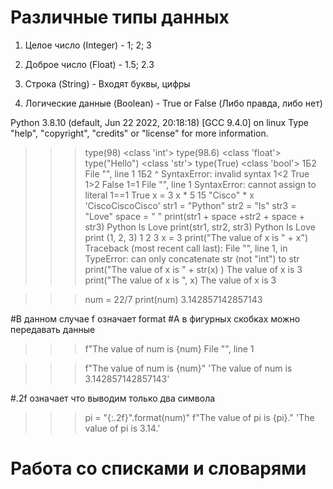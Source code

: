 # Различные типы данных

1. Целое число (Integer) - 1; 2; 3

2. Доброе число (Float) - 1.5; 2.3

3. Строка (String) - Входят буквы, цифры

4. Логические данные (Boolean) - True or False (Либо правда, либо нет)


Python 3.8.10 (default, Jun 22 2022, 20:18:18) 
[GCC 9.4.0] on linux
Type "help", "copyright", "credits" or "license" for more information.
>>> type(98)
<class 'int'>
>>> type(98.6)
<class 'float'>
>>> type("Hello")
<class 'str'>
>>> type(True)
<class 'bool'>
>>> 1Б2
  File "<stdin>", line 1
    1Б2
     ^
SyntaxError: invalid syntax
>>> 1<2
True
>>> 1>2
False
>>> 1=1
  File "<stdin>", line 1
SyntaxError: cannot assign to literal
>>> 1==1
True
>>> x = 3
>>> x * 5
15
>>> "Cisco" * x
'CiscoCiscoCisco'
>>> str1 = "Python"
>>> str2 = "Is"
>>> str3 = "Love"
>>> space = " "
>>> print(str1 + space +str2 + space + str3)
Python Is Love
>>> print(str1, str2, str3)
Python Is Love
>>> print (1, 2, 3)
1 2 3
>>> x = 3
>>> print("The value of x is " + x")
Traceback (most recent call last):
  File "<stdin>", line 1, in <module>
TypeError: can only concatenate str (not "int") to str
>>> print("The value of x is " + str(x) )
The value of x is 3
>>> print("The value of x is ", x)
The value of x is  3

>>> num = 22/7
>>> print(num)
3.142857142857143

#В данном случае f означает format
#А в фигурных скобках можно передавать данные
>>> f"The value of num is {num}
  File "<stdin>", line 1

>>> f"The value of num is {num}"
'The value of num is 3.142857142857143'

#.2f означает что выводим только два символа
>>> pi = "{:.2f}".format(num)"
>>> f"The value of pi is {pi}."
'The value of pi is 3.14.'

# Работа со списками и словарями